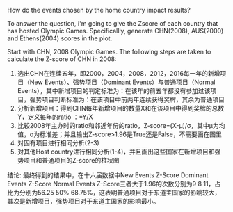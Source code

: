 How do the events chosen by the home country impact results?

To answer the question, i'm going to give the Zscore of each country that has hosted Olympic Games. Specificallly, generate CHN(2008), AUS(2000) and Ethens(2004) scores in the plot.

Start with CHN, 2008 Olympic Games. The following steps are taken to calculate the Z-score of CHN in 2008:

1. 选出CHN在连续五年，即2000，2004，2008，2012，2016每一年的新增项目（New Events）、强势项目（Dominant Events）与普通项目（Normal Events），其中新增项目的判定标准为：在该年的前五年都没有参加过该项目，强势项目判断标准为：在该项目中前两年连续获得奖牌，其余为普通项目
2. 分析新增项目：得到CHN每年新增项目的数量X和在该项目中得到奖牌的总数Y，定义每年的ratio ：=Y/X
3. 比较2008年主办时的ratio和邻近年份的ratio，Z-score=(X-μ)/σ，其中μ为均值，σ为标准差；并且输出Z-score>1.96是True还是False，不需要画在图里
4. 对固有项目进行相同分析(2-3)
5. 对其他Host country进行相同分析(1-4)，并且画出这些国家在新增项目和强势项目和普通项目的Z-score的柱状图

结论:
最终得到的结果中，在十六届数据中New Events Z-Score	Dominant Events Z-Score	Normal Events Z-Score三者大于1.96的次数分别为9	8	11，占比为分别为56.25	50%	68.75%，这表明普通项目对于东道主国家的影响较大，其次是新增项目，强势项目对于东道主国家的影响最小。


